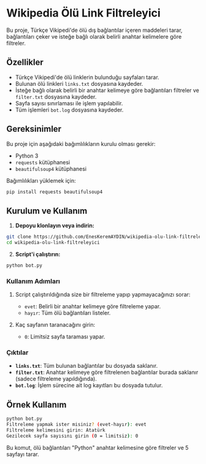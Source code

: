 # Wikipedia Ölü Link Filtreleyici

Bu proje, Türkçe Vikipedi'de ölü dış bağlantılar içeren maddeleri tarar, bağlantıları çeker ve isteğe bağlı olarak belirli anahtar kelimelere göre filtreler.

## Özellikler

- Türkçe Vikipedi'de ölü linklerin bulunduğu sayfaları tarar.
- Bulunan ölü linkleri `links.txt` dosyasına kaydeder.
- İsteğe bağlı olarak belirli bir anahtar kelimeye göre bağlantıları filtreler ve `filter.txt` dosyasına kaydeder.
- Sayfa sayısı sınırlaması ile işlem yapılabilir.
- Tüm işlemleri `bot.log` dosyasına kaydeder.

## Gereksinimler

Bu proje için aşağıdaki bağımlılıkların kurulu olması gerekir:

- Python 3
- `requests` kütüphanesi
- `beautifulsoup4` kütüphanesi

Bağımlılıkları yüklemek için:

```bash
pip install requests beautifulsoup4
```

## Kurulum ve Kullanım

1. **Depoyu klonlayın veya indirin:**

```bash
git clone https://github.com/EnesKeremAYDIN/wikipedia-olu-link-filtreleyici.git
cd wikipedia-olu-link-filtreleyici
```

2. **Script'i çalıştırın:**

```bash
python bot.py
```

### Kullanım Adımları

1. Script çalıştırıldığında size bir filtreleme yapıp yapmayacağınızı sorar:
   - `evet`: Belirli bir anahtar kelimeye göre filtreleme yapar.
   - `hayır`: Tüm ölü bağlantıları listeler.

2. Kaç sayfanın taranacağını girin:
   - `0`: Limitsiz sayfa taraması yapar.

### Çıktılar

- **`links.txt`**: Tüm bulunan bağlantılar bu dosyada saklanır.
- **`filter.txt`**: Anahtar kelimeye göre filtrelenen bağlantılar burada saklanır (sadece filtreleme yapıldığında).
- **`bot.log`**: İşlem sürecine ait log kayıtları bu dosyada tutulur.

## Örnek Kullanım

```bash
python bot.py
Filtreleme yapmak ister misiniz? (evet-hayır): evet
Filtreleme kelimesini girin: Atatürk
Gezilecek sayfa sayısını girin (0 = limitsiz): 0
```

Bu komut, ölü bağlantıları "Python" anahtar kelimesine göre filtreler ve 5 sayfayı tarar.
